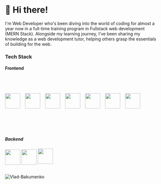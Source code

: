 # 👋 Hi there! 

I'm Web Developer who's been diving into the world of coding for almost a year now in a full-time training program in Fullstack web development (MERN Stack). Alongside my learning journey, I've been sharing my knowledge as a web development tutor, helping others grasp the essentials of building for the web.

<h3 align="left">Tech Stack</h3>

<h4 align="left">Frontend</h5>

<div style="display:flex; align-items:center; gap:1rem; height:10rem"> <img src="https://user-images.githubusercontent.com/25181517/183897015-94a058a6-b86e-4e42-a37f-bf92061753e5.png" style="width: 50px;"> <img src="https://github-production-user-asset-6210df.s3.amazonaws.com/62091613/261395532-b40892ef-efb8-4b0e-a6b5-d1cfc2f3fc35.png" style="width: 50px; vertical-align:bottom;"> <img src="https://user-images.githubusercontent.com/25181517/117447155-6a868a00-af3d-11eb-9cfe-245df15c9f3f.png" style="width: 50px; vertical-align:bottom;"> <img src="https://user-images.githubusercontent.com/25181517/192158954-f88b5814-d510-4564-b285-dff7d6400dad.png" style="width: 50px; vertical-align:bottom;"> <img src="https://user-images.githubusercontent.com/25181517/183898674-75a4a1b1-f960-4ea9-abcb-637170a00a75.png" style="width: 50px; vertical-align:bottom;"> <img src="https://user-images.githubusercontent.com/25181517/192158956-48192682-23d5-4bfc-9dfb-6511ade346bc.png" style="width: 50px; vertical-align:bottom;"> <img src="https://user-images.githubusercontent.com/25181517/202896760-337261ed-ee92-4979-84c4-d4b829c7355d.png" style="width: 50px; vertical-align:bottom;"></div>
<br>

<h5 align="left">Backend</h5>

<div><img src="https://user-images.githubusercontent.com/25181517/182884177-d48a8579-2cd0-447a-b9a6-ffc7cb02560e.png" style="width: 50px; vertical-align:bottom;"> <img src="https://user-images.githubusercontent.com/25181517/183568594-85e280a7-0d7e-4d1a-9028-c8c2209e073c.png" style="width: 50px; vertical-align:bottom;"> <img src="https://user-images.githubusercontent.com/25181517/183859966-a3462d8d-1bc7-4880-b353-e2cbed900ed6.png" style="width: 50px;" class="object-center"></div>
<br>
<p><img align="left" src="https://github-readme-stats.vercel.app/api/top-langs?username=Vlad-Bakumenko&show_icons=true&locale=en&layout=compact" alt="Vlad-Bakumenko" /></p>
